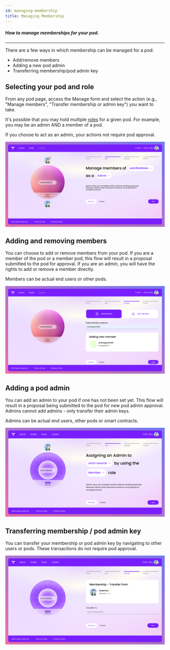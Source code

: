 ```yaml
---
id: managing-membership
title: Managing Membership
---
```


##### How to manage memberships for your pod.
---


There are a few ways in which membership can be managed for a pod:

* Add/remove members
* Adding a new pod admin
* Transferring membership/pod admin key


## Selecting your pod and role
From any pod page, access the Manage form and select the action (e.g., "Manage members", "Transfer membership or admin key") you want to take.

It's possible that you may hold multiple [roles](/docs/pod-basics/pod-roles-and-memberhsip#pod-roles) for a given pod. For example, you may be an admin AND a member of a pod.

If you choose to act as an admin, your actions not require pod approval.

![Manage Membership](./img/ManageMembership0.png)

## Adding and removing members
You can choose to add or remove members from your pod. If you are a member of the pod or a member pod, this flow will result in a proposal submitted to the pod for approval. If you are an admin, you will have the rights to add or remove a member directly.

Members can be actual end users or other pods. 

![Manage Membership](./img/ManageMembership1.png)

## Adding a pod admin
You can add an admin to your pod if one has not been set yet. This flow will result in a proposal being submitted to the pod for new pod admin approval. Admins cannot add admins - only transfer their admin keys.

Admins can be actual end users, other pods or smart contracts. 

![Manage Membership](./img/ManageMembership2.png)

## Transferring membership / pod admin key
You can transfer your membership or pod admin key by navigating to other users or pods. These transactions do not require pod approval.

![Manage Membership](./img/ManageMembership3.png)
